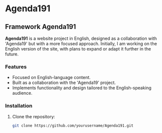 # Agenda191

## Framework Agenda191

**Agenda191** is a website project in English, designed as a collaboration with 'Agenda19' but with a more focused approach. Initially, I am working on the English version of the site, with plans to expand or adapt it further in the future.

### Features
- Focused on English-language content.
- Built as a collaboration with the 'Agenda19' project.
- Implements functionality and design tailored to the English-speaking audience.

### Installation

1. Clone the repository:
   ```bash
   git clone https://github.com/yourusername/Agenda191.git
